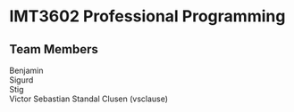 # IMT3602 Professional Programming 

## Team Members
Benjamin                                         <br />
Sigurd                                           <br />
Stig                                             <br />
Victor Sebastian Standal Clusen (vsclause)       <br />
